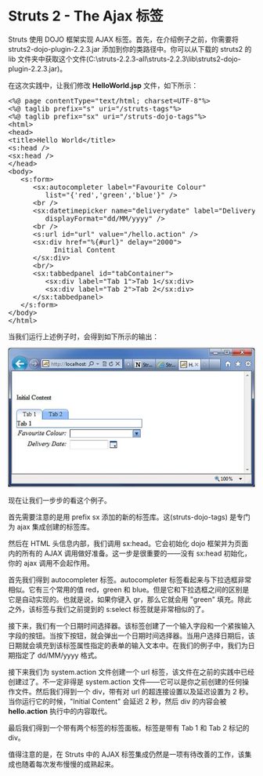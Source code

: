 # Struts 2 - The Ajax 标签

Struts 使用 DOJO 框架实现 AJAX 标签。首先，在介绍例子之前，你需要将 struts2-dojo-plugin-2.2.3.jar 添加到你的类路径中。你可以从下载的 struts2 的 lib 文件夹中获取这个文件(C:\struts-2.2.3-all\struts-2.2.3\lib\struts2-dojo-plugin-2.2.3.jar)。

在这次实践中，让我们修改 **HelloWorld.jsp** 文件，如下所示：

<pre class="prettyprint notranslate">
&lt;%@ page contentType="text/html; charset=UTF-8"%&gt;
&lt;%@ taglib prefix="s" uri="/struts-tags"%&gt;
&lt;%@ taglib prefix="sx" uri="/struts-dojo-tags"%&gt;
&lt;html&gt;
&lt;head&gt;
&lt;title&gt;Hello World&lt;/title&gt;
&lt;s:head /&gt;
&lt;sx:head /&gt;
&lt;/head&gt;
&lt;body&gt;
   &lt;s:form&gt;
      &lt;sx:autocompleter label="Favourite Colour"
         list="{'red','green','blue'}" /&gt;
      &lt;br /&gt;
      &lt;sx:datetimepicker name="deliverydate" label="Delivery Date"
         displayFormat="dd/MM/yyyy" /&gt;
      &lt;br /&gt;
      &lt;s:url id="url" value="/hello.action" /&gt;
      &lt;sx:div href="%{#url}" delay="2000"&gt;
           Initial Content
      &lt;/sx:div&gt;
      &lt;br/&gt;
      &lt;sx:tabbedpanel id="tabContainer"&gt;
         &lt;sx:div label="Tab 1"&gt;Tab 1&lt;/sx:div&gt;
         &lt;sx:div label="Tab 2"&gt;Tab 2&lt;/sx:div&gt;
      &lt;/sx:tabbedpanel&gt;
   &lt;/s:form&gt;
&lt;/body&gt;
&lt;/html&gt;
</pre>

当我们运行上述例子时，会得到如下所示的输出：

![](images/sturtsajaxtag.jpg)

现在让我们一步步的看这个例子。

首先需要注意的是用 prefix sx 添加的新的标签库。这(struts-dojo-tags) 是专门为 ajax 集成创建的标签库。

然后在 HTML 头信息内部，我们调用 sx:head。它会初始化 dojo 框架并为页面内的所有的 AJAX 调用做好准备。这一步是很重要的——没有 sx:head 初始化，你的 ajax 调用不会起作用。

首先我们得到 autocompleter 标签。autocompleter 标签看起来与下拉选框非常相似。它有三个常用的值 red，green 和 blue。但是它和下拉选框之间的区别是它是自动实现的。也就是说，如果你键入 gr，那么它就会用 "green" 填充。除此之外，该标签与我们之前提到的 s:select 标签就是非常相似的了。

接下来，我们有一个日期时间选择器。该标签创建了一个输入字段和一个紧挨输入字段的按钮。当按下按钮，就会弹出一个日期时间选择器。当用户选择日期后，该日期就会填充到该标签属性指定的表单的输入文本中。在我们的例子中，我们为日期指定了 dd/MM/yyyy 格式。

接下来我们为 system.action 文件创建一个 url 标签，该文件在之前的实践中已经创建过了。不一定非得是 system.action 文件——它可以是你之前创建的任何操作文件。然后我们得到一个 div，带有对 url 的超连接设置以及延迟设置为 2 秒。当你运行它的时候，"Initial Content" 会延迟 2 秒，然后 div 的内容会被 **hello.action** 执行中的内容取代。

最后我们得到一个带有两个标签的标签面板。标签是带有 Tab 1 和 Tab 2 标记的 div。

值得注意的是，在 Struts 中的 AJAX 标签集成仍然是一项有待改善的工作，该集成也随着每次发布慢慢的成熟起来。